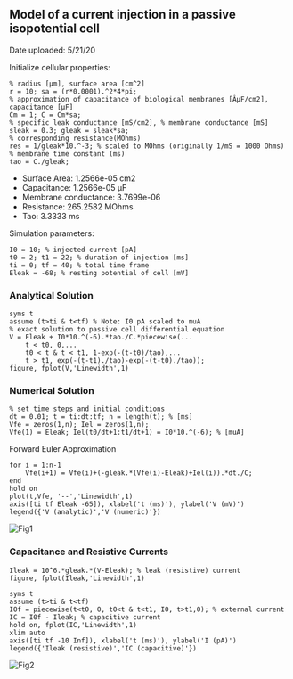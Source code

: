 ## Model of a current injection in a passive isopotential cell
Date uploaded: 5/21/20

Initialize cellular properties:
```
% radius [µm], surface area [cm^2]
r = 10; sa = (r*0.0001).^2*4*pi; 
% approximation of capacitance of biological membranes [ÂµF/cm2], capacitance [µF]
Cm = 1; C = Cm*sa;  
% specific leak conductance [mS/cm2], % membrane conductance [mS]
sleak = 0.3; gleak = sleak*sa; 
% corresponding resistance(MOhms)
res = 1/gleak*10.^-3; % scaled to MOhms (originally 1/mS = 1000 Ohms)
% membrane time constant (ms)
tao = C./gleak;
```
* Surface Area: 1.2566e-05 cm2  
* Capacitance: 1.2566e-05 µF  
* Membrane conductance: 3.7699e-06  
* Resistance: 265.2582 MOhms  
* Tao: 3.3333 ms  

Simulation parameters:
```
I0 = 10; % injected current [pA]
t0 = 2; t1 = 22; % duration of injection [ms]
ti = 0; tf = 40; % total time frame
Eleak = -68; % resting potential of cell [mV]
```
### Analytical Solution
```
syms t
assume (t>ti & t<tf) % Note: I0 pA scaled to muA
% exact solution to passive cell differential equation 
V = Eleak + I0*10.^(-6).*tao./C.*piecewise(...
    t < t0, 0,...
    t0 < t & t < t1, 1-exp(-(t-t0)/tao),...
    t > t1, exp(-(t-t1)./tao)-exp(-(t-t0)./tao));
figure, fplot(V,'Linewidth',1) 
```

### Numerical Solution
```
% set time steps and initial conditions
dt = 0.01; t = ti:dt:tf; n = length(t); % [ms]
Vfe = zeros(1,n); Iel = zeros(1,n); 
Vfe(1) = Eleak; Iel(t0/dt+1:t1/dt+1) = I0*10.^(-6); % [muA]
```
Forward Euler Approximation
```
for i = 1:n-1
    Vfe(i+1) = Vfe(i)+(-gleak.*(Vfe(i)-Eleak)+Iel(i)).*dt./C;
end
hold on
plot(t,Vfe, '--','Linewidth',1)
axis([ti tf Eleak -65]), xlabel('t (ms)'), ylabel('V (mV)') 
legend({'V (analytic)','V (numeric)'})
```
![Fig1](https://github.com/jlfchen/ML-Algorithms/blob/master/Cells/html/1-1.png)

### Capacitance and Resistive Currents
```
Ileak = 10^6.*gleak.*(V-Eleak); % leak (resistive) current
figure, fplot(Ileak,'Linewidth',1)

syms t
assume (t>ti & t<tf)
I0f = piecewise(t<t0, 0, t0<t & t<t1, I0, t>t1,0); % external current
IC = I0f - Ileak; % capacitive current
hold on, fplot(IC,'Linewidth',1)
xlim auto
axis([ti tf -10 Inf]), xlabel('t (ms)'), ylabel('I (pA)')
legend({'Ileak (resistive)','IC (capacitive)'})
```
![Fig2](https://github.com/jlfchen/ML-Algorithms/blob/master/Cells/html/1-2.png)
